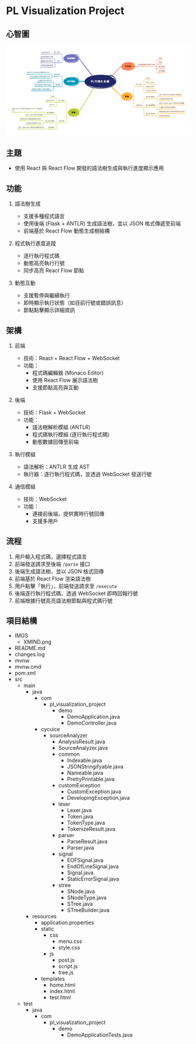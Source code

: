 # PL Visualization Project

## 心智圖
![XMIND](/IMGS/XMIND.png)

## 主題
- 使用 React 與 React Flow 開發的語法樹生成與執行進度顯示應用

## 功能
1. 語法樹生成
   - 支援多種程式語言
   - 使用後端 (Flask + ANTLR) 生成語法樹，並以 JSON 格式傳遞至前端
   - 前端基於 React Flow 動態生成樹結構

2. 程式執行進度追蹤
   - 逐行執行程式碼
   - 動態高亮執行行號
   - 同步高亮 React Flow 節點

3. 動態互動
   - 支援暫停與繼續執行
   - 即時顯示執行狀態（如目前行號或錯誤訊息）
   - 節點點擊顯示詳細資訊

## 架構
1. 前端
   - 技術：React + React Flow + WebSocket
   - 功能：
     - 程式碼編輯器 (Monaco Editor)
     - 使用 React Flow 展示語法樹
     - 支援節點高亮與互動

2. 後端
   - 技術：Flask + WebSocket
   - 功能：
     - 語法樹解析模組 (ANTLR)
     - 程式碼執行模組 (逐行執行程式碼)
     - 動態數據回傳至前端

3. 執行模組
   - 語法解析：ANTLR 生成 AST
   - 執行器：逐行執行程式碼，並透過 WebSocket 發送行號

4. 通信模組
   - 技術：WebSocket
   - 功能：
     - 連接前後端，提供實時行號回傳
     - 支援多用戶

## 流程
1. 用戶輸入程式碼，選擇程式語言
2. 前端發送請求至後端 `/parse` 接口
3. 後端生成語法樹，並以 JSON 格式回傳
4. 前端基於 React Flow 渲染語法樹
5. 用戶點擊「執行」，前端發送請求至 `/execute`
6. 後端逐行執行程式碼，透過 WebSocket 即時回報行號
7. 前端根據行號高亮語法樹節點與程式碼行號

## 項目結構
<!-- PROJECT TREE START -->
- IMGS
  - XMIND.png
- README.md
- changes.log
- mvnw
- mvnw.cmd
- pom.xml
- src
  - main
    - java
      - com
        - pl_visualization_project
          - demo
            - DemoApplication.java
            - DemoController.java
      - cycuice
        - sourceAnalyzer
          - AnalysisResult.java
          - SourceAnalyzer.java
          - common
            - Indexable.java
            - JSONStringifyable.java
            - Nameable.java
            - PrettyPrintable.java
          - customException
            - CustomException.java
            - DevelopingException.java
          - lexer
            - Lexer.java
            - Token.java
            - TokenType.java
            - TokenizeResult.java
          - parser
            - ParseResult.java
            - Parser.java
          - signal
            - EOFSignal.java
            - EndOfLineSignal.java
            - Signal.java
            - StaticErrorSignal.java
          - stree
            - SNode.java
            - SNodeType.java
            - STree.java
            - STreeBuilder.java
    - resources
      - application.properties
      - static
        - css
          - menu.css
          - style.css
        - js
          - post.js
          - script.js
          - tree.js
      - templates
        - home.html
        - index.html
        - test.html
  - test
    - java
      - com
        - pl_visualization_project
          - demo
            - DemoApplicationTests.java
<!-- PROJECT TREE END -->
